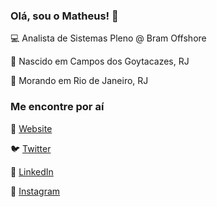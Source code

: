 ### Olá, sou o Matheus! 👋

💻 Analista de Sistemas Pleno @ Bram Offshore


📍 Nascido em Campos dos Goytacazes, RJ


📍 Morando em Rio de Janeiro, RJ




### Me encontre por aí


🚀 [Website](https://msmosso.github.io)


🐦 [Twitter](https://twitter.com/msmosso)


💼 [LinkedIn](https://linkedin.com/in/msmosso)


🤳 [Instagram](https://instagram.com/msmosso)



